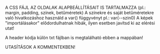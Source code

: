 A CSS FÁJL AZ OLDALAK ALAPBEÁLLÍTÁSAIT IS TARTALMAZZA (pl.: margin, padding, színek, betűméretek)
A színekre és saját betűméretekre való hivatkozáshoz használd a var() függyvényt pl.: var(--szin0)
A képek "importálásakor" elődordulhatnak hibák, ilyen esetben javítsd ki az elérési utat!

A header kódja külön txt fájlban is megtalálható ebben a mappában!

UTASÍTÁSOK A KOMMENTEKBEN!
